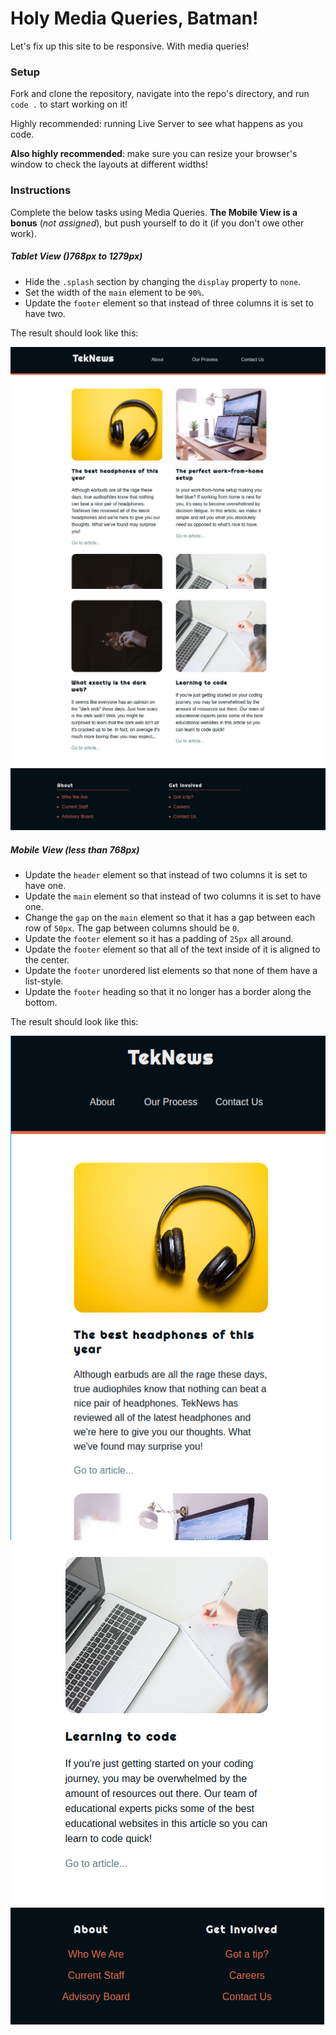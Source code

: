 # Holy Media Queries, Batman!

Let's fix up this site to be responsive. With media queries!

### Setup

Fork and clone the repository, navigate into the repo's directory, and run `code .` to start working on it!

Highly recommended: running Live Server to see what happens as you code.

**Also highly recommended**: make sure you can resize your browser's window to check the layouts at different widths!

### Instructions

Complete the below tasks using Media Queries. **The Mobile View is a bonus** (_not assigned_), but push yourself to do it (if you don't owe other work).

##### Tablet View ()768px to 1279px)

- Hide the `.splash` section by changing the `display` property to `none`.
- Set the width of the `main` element to be `90%`.
- Update the `footer` element so that instead of three columns it is set to have two.

The result should look like this:

![tablet goal for the header](./images/tablet-goal-1.png)
![tablet goal for the footer](./images/tablet-goal-2.png)

##### Mobile View (less than 768px)

- Update the `header` element so that instead of two columns it is set to have one.
- Update the `main` element so that instead of two columns it is set to have one.
- Change the `gap` on the `main` element so that it has a gap between each row of `50px`. The gap between columns should be `0`.
- Update the `footer` element so it has a padding of `25px` all around.
- Update the `footer` element so that all of the text inside of it is aligned to the center.
- Update the `footer` unordered list elements so that none of them have a list-style.
- Update the `footer` heading so that it no longer has a border along the bottom.

The result should look like this:

![mobile goal for the header](./images/mobile-goal-1.png)
![mobile goal for the header](./images/mobile-goal-2.png)
